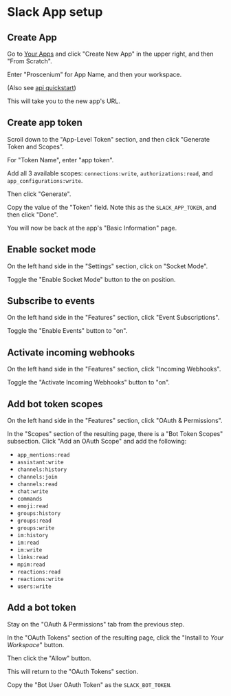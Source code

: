 # Slack App setup

## Create App

Go to [Your Apps](https://api.slack.com/apps) and click "Create New App"
in the upper right, and then "From Scratch".

Enter "Proscenium" for App Name, and then your workspace.

(Also see [api quickstart](https://api.slack.com/quickstart))

This will take you to the new app's URL.

## Create app token

Scroll down to the "App-Level Token" section, and then click
"Generate Token and Scopes".

For "Token Name", enter "app token".

Add all 3 available scopes: `connections:write`, `authorizations:read`,
and `app_configurations:write`.

Then click "Generate".

Copy the value of the "Token" field.
Note this as the `SLACK_APP_TOKEN`, and then click "Done".

You will now be back at the app's "Basic Information" page.

## Enable socket mode

On the left hand side in the "Settings" section,
click on "Socket Mode".

Toggle the "Enable Socket Mode" button to the on position.

## Subscribe to events

On the left hand side in the "Features" section,
click "Event Subscriptions".

Toggle the "Enable Events" button to "on".

## Activate incoming webhooks

On the left hand side in the "Features" section,
click "Incoming Webhooks".

Toggle the "Activate Incoming Webhooks" button to "on".

## Add bot token scopes

On the left hand side in the "Features" section,
click "OAuth & Permissions".

In the "Scopes" section of the resulting page,
there is a "Bot Token Scopes" subsection.
Click "Add an OAuth Scope" and add the following:

- `app_mentions:read`
- `assistant:write`
- `channels:history`
- `channels:join`
- `channels:read`
- `chat:write`
- `commands`
- `emoji:read`
- `groups:history`
- `groups:read`
- `groups:write`
- `im:history`
- `im:read`
- `im:write`
- `links:read`
- `mpim:read`
- `reactions:read`
- `reactions:write`
- `users:write`

## Add a bot token

Stay on the "OAuth & Permissions" tab from the previous step.

In the "OAuth Tokens" section of the resulting page,
click the "Install to *Your Workspace*" button.

Then click the "Allow" button.

This will return to the "OAuth Tokens" section.

Copy the "Bot User OAuth Token" as the `SLACK_BOT_TOKEN`.
